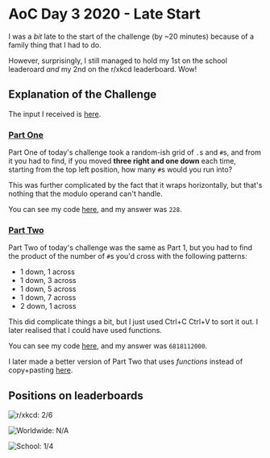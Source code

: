 # AoC Day 3 2020 - Late Start
I was a *bit* late to the start of the challenge (by ~20 minutes) because of a family thing that I had to do.

However, surprisingly, I still managed to hold my 1st on the school leaderoard *and* my 2nd on the r/xkcd leaderboard. Wow!

## Explanation of the Challenge
The input I received is [here](https://github.com/TheXXOs/AdventOfCode/blob/main/My%20Solutions/2020/Day%203/input.txt).

### [Part One](https://adventofcode.com/2020/day/3)
Part One of today's challenge took a random-ish grid of `.`s and `#`s, and from it you had to find, if you moved **three right and one down** each time, starting from the top left position, how many `#`s would you run into?

This was further complicated by the fact that it wraps horizontally, but that's nothing that the modulo operand can't handle.

You can see my code [here](https://github.com/TheXXOs/AdventOfCode/blob/main/My%20Solutions/2020/Day%203/3a.py), and my answer was `228`.

### [Part Two](https://adventofcode.com/2020/day/3#part2)
Part Two of today's challenge was the same as Part 1, but you had to find the product of the number of `#`s you'd cross with the following patterns:

 - 1 down, 1 across
 - 1 down, 3 across
 - 1 down, 5 across
 - 1 down, 7 across
 - 2 down, 1 across

This did complicate things a bit, but I just used Ctrl+C Ctrl+V to sort it out. I later realised that I could have used functions.

You can see my code [here](https://github.com/TheXXOs/AdventOfCode/blob/main/My%20Solutions/2020/Day%203/3b.py), and my answer was `6818112000`.

I later made a better version of Part Two that uses *functions* instead of copy+pasting [here](https://github.com/TheXXOs/AdventOfCode/blob/main/My%20Solutions/2020/Day%203/3bETTER.py).

## Positions on leaderboards
![r/xkcd: 2/6](https://img.shields.io/badge/r%2Fxkcd%20discord%20leaderboard-2/6-green)

![Worldwide: N/A](https://img.shields.io/badge/Worldwide%20leaderboard-N%2FA-red)

![School: 1/4](https://img.shields.io/badge/School%20leaderboard-1/4-brightgreen)